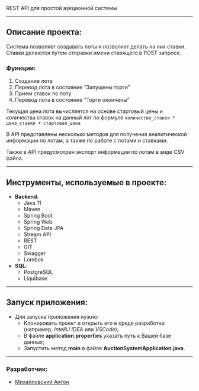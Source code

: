 ﻿<div>
REST API для простой аукционной системы
</div>

___
## Описание проекта:

Система позволяет создавать лоты и позволяет делать на них ставки. 
Ставки делаются путем отправки имени ставящего в POST запросе.

### Функции:

1. Создание лота
2. Перевод лота в состояние “Запущены торги”
3. Прием ставок по лоту
4. Перевод лота в состояние “Торги окончены”

Текущая цена лота вычисляется на основе стартовый цены и количества ставок на данный лот 
по формуле `количество_ставок * цена_ставки + стартовая_цена`

В API представлены несколько методов для получения аналитической информации по лотам, а также по работе с лотами и ставками.

Также в API предусмотрен экспорт информации по лотам в виде CSV файла. 

___
## Инструменты, используемые в проекте:
* **Backend**:
    - Java 11
    - Maven
    - Spring Boot
    - Spring Web
    - Spring Data JPA
    - Stream API
    - REST
    - GIT
    - Swagger
    - Lombok
* **SQL**:
    - PostgreSQL
    - Liquibase

___
## Запуск приложения:
* Для запуска приложения нужно:
    - Клонировать проект и открыть его в среде разработки (например, *IntelliJ IDEA* или *VSCode*);
    - В файле **application.properties** указать путь к Вашей базе данных;
    - Запустить метод **main** в файле **AuctionSystemApplication.java**.

___
### Разработчик:
- [Михайловский Антон](https://github.com/Lobetcki)

